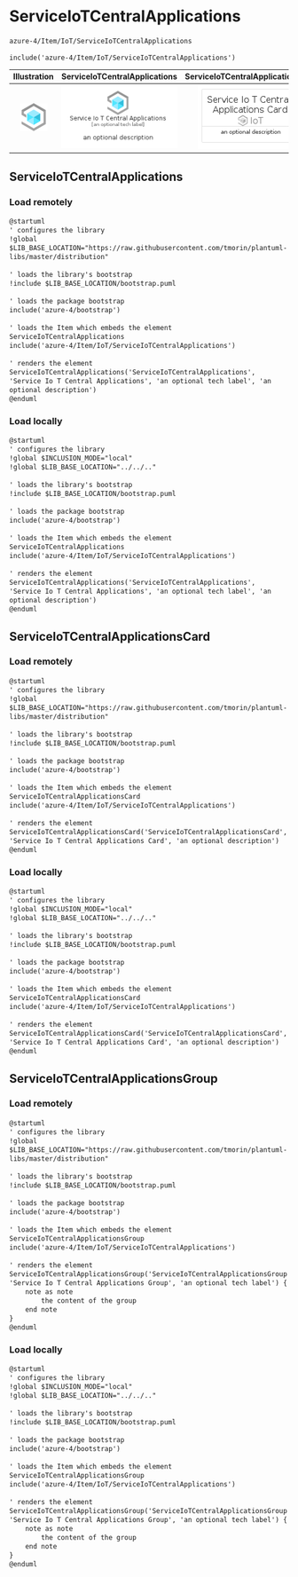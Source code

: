 # ServiceIoTCentralApplications


```text
azure-4/Item/IoT/ServiceIoTCentralApplications
```

```text
include('azure-4/Item/IoT/ServiceIoTCentralApplications')
```



| Illustration | ServiceIoTCentralApplications | ServiceIoTCentralApplicationsCard | ServiceIoTCentralApplicationsGroup |
| :---: | :---: | :---: | :---: |
| ![illustration for Illustration](../../../azure-4/Item/IoT/ServiceIoTCentralApplications.png) | ![illustration for ServiceIoTCentralApplications](../../../azure-4/Item/IoT/ServiceIoTCentralApplications.Local.png) | ![illustration for ServiceIoTCentralApplicationsCard](../../../azure-4/Item/IoT/ServiceIoTCentralApplicationsCard.Local.png) | ![illustration for ServiceIoTCentralApplicationsGroup](../../../azure-4/Item/IoT/ServiceIoTCentralApplicationsGroup.Local.png) |




## ServiceIoTCentralApplications

### Load remotely
```plantuml
@startuml
' configures the library
!global $LIB_BASE_LOCATION="https://raw.githubusercontent.com/tmorin/plantuml-libs/master/distribution"

' loads the library's bootstrap
!include $LIB_BASE_LOCATION/bootstrap.puml

' loads the package bootstrap
include('azure-4/bootstrap')

' loads the Item which embeds the element ServiceIoTCentralApplications
include('azure-4/Item/IoT/ServiceIoTCentralApplications')

' renders the element
ServiceIoTCentralApplications('ServiceIoTCentralApplications', 'Service Io T Central Applications', 'an optional tech label', 'an optional description')
@enduml
```

### Load locally
```plantuml
@startuml
' configures the library
!global $INCLUSION_MODE="local"
!global $LIB_BASE_LOCATION="../../.."

' loads the library's bootstrap
!include $LIB_BASE_LOCATION/bootstrap.puml

' loads the package bootstrap
include('azure-4/bootstrap')

' loads the Item which embeds the element ServiceIoTCentralApplications
include('azure-4/Item/IoT/ServiceIoTCentralApplications')

' renders the element
ServiceIoTCentralApplications('ServiceIoTCentralApplications', 'Service Io T Central Applications', 'an optional tech label', 'an optional description')
@enduml
```

## ServiceIoTCentralApplicationsCard

### Load remotely
```plantuml
@startuml
' configures the library
!global $LIB_BASE_LOCATION="https://raw.githubusercontent.com/tmorin/plantuml-libs/master/distribution"

' loads the library's bootstrap
!include $LIB_BASE_LOCATION/bootstrap.puml

' loads the package bootstrap
include('azure-4/bootstrap')

' loads the Item which embeds the element ServiceIoTCentralApplicationsCard
include('azure-4/Item/IoT/ServiceIoTCentralApplications')

' renders the element
ServiceIoTCentralApplicationsCard('ServiceIoTCentralApplicationsCard', 'Service Io T Central Applications Card', 'an optional description')
@enduml
```

### Load locally
```plantuml
@startuml
' configures the library
!global $INCLUSION_MODE="local"
!global $LIB_BASE_LOCATION="../../.."

' loads the library's bootstrap
!include $LIB_BASE_LOCATION/bootstrap.puml

' loads the package bootstrap
include('azure-4/bootstrap')

' loads the Item which embeds the element ServiceIoTCentralApplicationsCard
include('azure-4/Item/IoT/ServiceIoTCentralApplications')

' renders the element
ServiceIoTCentralApplicationsCard('ServiceIoTCentralApplicationsCard', 'Service Io T Central Applications Card', 'an optional description')
@enduml
```

## ServiceIoTCentralApplicationsGroup

### Load remotely
```plantuml
@startuml
' configures the library
!global $LIB_BASE_LOCATION="https://raw.githubusercontent.com/tmorin/plantuml-libs/master/distribution"

' loads the library's bootstrap
!include $LIB_BASE_LOCATION/bootstrap.puml

' loads the package bootstrap
include('azure-4/bootstrap')

' loads the Item which embeds the element ServiceIoTCentralApplicationsGroup
include('azure-4/Item/IoT/ServiceIoTCentralApplications')

' renders the element
ServiceIoTCentralApplicationsGroup('ServiceIoTCentralApplicationsGroup', 'Service Io T Central Applications Group', 'an optional tech label') {
    note as note
        the content of the group
    end note
}
@enduml
```

### Load locally
```plantuml
@startuml
' configures the library
!global $INCLUSION_MODE="local"
!global $LIB_BASE_LOCATION="../../.."

' loads the library's bootstrap
!include $LIB_BASE_LOCATION/bootstrap.puml

' loads the package bootstrap
include('azure-4/bootstrap')

' loads the Item which embeds the element ServiceIoTCentralApplicationsGroup
include('azure-4/Item/IoT/ServiceIoTCentralApplications')

' renders the element
ServiceIoTCentralApplicationsGroup('ServiceIoTCentralApplicationsGroup', 'Service Io T Central Applications Group', 'an optional tech label') {
    note as note
        the content of the group
    end note
}
@enduml
```

